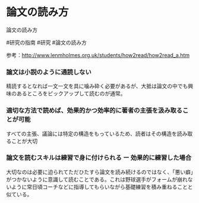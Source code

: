 # 論文の読み方
論文の読み方

#研究の指南 #研究 #論文の読み方



参考：http://www.lenmholmes.org.uk/students/how2read/how2read_a.htm

### 論文は小説のように通読しない

精読するとなれば一文一文を具に噛み砕く必要があるが、大抵は論文の中でも興味のあるところをピックアップして読むのが通常。



### 適切な方法で読めば、効果的かつ効率的に著者の主張を汲み取ることが可能

すべての主張、議論には特定の構造をもっているため、読者はその構造を読み取ることが大切



### 論文を読むスキルは練習で身に付けられる ー 効果的に練習した場合

大切なのは必要に迫られてただひたすら論文を読み続けるのではなく、「悪い癖」がつかないように意識して読むことである。これは野球選手がフォームが崩れないように常日頃コーチなどに指導してもらいながら基礎練習を積み重ねることと似ている。



